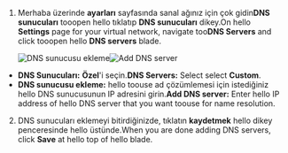 1. <span data-ttu-id="9360f-101">Merhaba üzerinde **ayarları** sayfasında sanal ağınız için çok gidin**DNS sunucuları** tooopen hello tıklatıp **DNS sunucuları** dikey.</span><span class="sxs-lookup"><span data-stu-id="9360f-101">On hello **Settings** page for your virtual network, navigate too**DNS Servers** and click tooopen hello **DNS servers** blade.</span></span>

    <span data-ttu-id="9360f-102">![DNS sunucusu ekleme](./media/vpn-gateway-add-dns-rm-portal/add_dns_server.png "DNS Sunucusu ekleme")</span><span class="sxs-lookup"><span data-stu-id="9360f-102">![Add DNS server](./media/vpn-gateway-add-dns-rm-portal/add_dns_server.png "Add DNS Server")</span></span>

  - <span data-ttu-id="9360f-103">**DNS Sunucuları:** **Özel**'i seçin.</span><span class="sxs-lookup"><span data-stu-id="9360f-103">**DNS Servers:** Select select **Custom**.</span></span>
  - <span data-ttu-id="9360f-104">**DNS sunucusu ekleme:** hello toouse ad çözümlemesi için istediğiniz hello DNS sunucusunun IP adresini girin.</span><span class="sxs-lookup"><span data-stu-id="9360f-104">**Add DNS server:** Enter hello IP address of hello DNS server that you want toouse for name resolution.</span></span>

2. <span data-ttu-id="9360f-105">DNS sunucuları eklemeyi bitirdiğinizde, tıklatın **kaydetmek** hello dikey penceresinde hello üstünde.</span><span class="sxs-lookup"><span data-stu-id="9360f-105">When you are done adding DNS servers, click **Save** at hello top of hello blade.</span></span>

